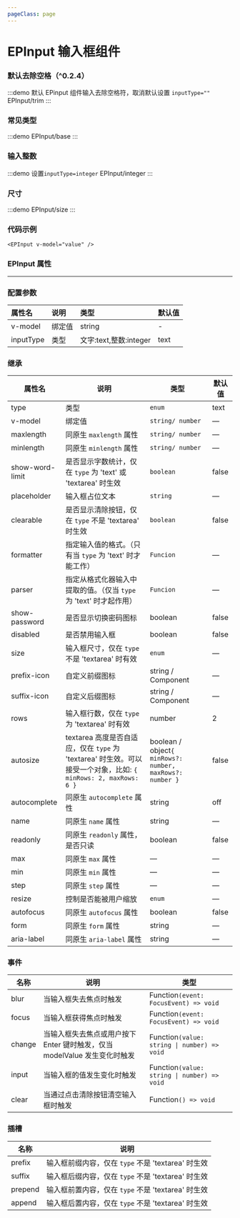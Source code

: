```yaml
---
pageClass: page
---
```


# EPInput 输入框组件

### 默认去除空格（^0.2.4）

:::demo 默认 EPinput 组件输入去除空格符，取消默认设置 `inputType=""`
EPInput/trim
:::

### 常见类型

:::demo
EPInput/base
:::

### 输入整数

:::demo 设置`inputType=integer`
EPInput/integer
:::

### 尺寸

:::demo
EPInput/size
:::

### 代码示例

```
<EPInput v-model="value" />
```

### EPInput 属性

---

### 配置参数

| 属性名    | 说明   | 类型                   | 默认值 |
| :-------- | :----- | :--------------------- | :----- |
| v-model   | 绑定值 | string                 | -      |
| inputType | 类型   | 文字:text,整数:integer | text   |

### 继承

| 属性名          | 说明                                                                                                            | 类型                                                                    | 默认值 |
| --------------- | --------------------------------------------------------------------------------------------------------------- | ----------------------------------------------------------------------- | ------ |
| type            | 类型                                                                                                            | `enum`<TTip content="'text'\|'textarea'"/>                              | text   |
| v-model         | 绑定值                                                                                                          | `string/ number`                                                        | —      |
| maxlength       | 同原生 `maxlength` 属性                                                                                         | `string/ number`                                                        | —      |
| minlength       | 同原生 `minlength` 属性                                                                                         | `string/ number`                                                        | —      |
| show-word-limit | 是否显示字数统计，仅在 `type` 为 'text' 或 'textarea' 时生效                                                    | `boolean`                                                               | false  |
| placeholder     | 输入框占位文本                                                                                                  | `string`                                                                | —      |
| clearable       | 是否显示清除按钮，仅在 `type` 不是 'textarea' 时生效                                                            | `boolean`                                                               | false  |
| formatter       | 指定输入值的格式。（只有当 `type` 为 'text' 时才能工作）                                                        | `Funcion`<TTip content="(value: string \| number) =>txt"/>              | —      |
| parser          | 指定从格式化器输入中提取的值。（仅当 `type` 为 'text' 时才起作用）                                              | `Funcion`<TTip content="(value: string \| number) =>txt"/>              | —      |
| show-password   | 是否显示切换密码图标                                                                                            | boolean                                                                 | false  |
| disabled        | 是否禁用输入框                                                                                                  | boolean                                                                 | false  |
| size            | 输入框尺寸，仅在 `type` 不是 'textarea' 时有效                                                                  | `enum`<TTip content="'large' \| 'default' \| 'small' "/>                | —      |
| prefix-icon     | 自定义前缀图标                                                                                                  | string / Component                                                      | —      |
| suffix-icon     | 自定义后缀图标                                                                                                  | string / Component                                                      | —      |
| rows            | 输入框行数，仅在 `type` 为 'textarea' 时有效                                                                    | number                                                                  | 2      |
| autosize        | textarea 高度是否自适应，仅在 `type` 为 'textarea' 时生效。可以接受一个对象，比如: `{ minRows: 2, maxRows: 6 }` | boolean / object`{ minRows?: number, maxRows?: number }`                | false  |
| autocomplete    | 同原生 `autocomplete` 属性                                                                                      | string                                                                  | off    |
| name            | 同原生 `name` 属性                                                                                              | string                                                                  | —      |
| readonly        | 同原生 `readonly` 属性，是否只读                                                                                | boolean                                                                 | false  |
| max             | 同原生 `max` 属性                                                                                               | —                                                                       | —      |
| min             | 同原生 `min` 属性                                                                                               | —                                                                       | —      |
| step            | 同原生 `step` 属性                                                                                              | —                                                                       | —      |
| resize          | 控制是否能被用户缩放                                                                                            | `enum`<TTip content="'none' \| 'both' \| 'horizontal' \| 'vertical' "/> | —      |
| autofocus       | 同原生 `autofocus` 属性                                                                                         | boolean                                                                 | false  |
| form            | 同原生 `form` 属性                                                                                              | string                                                                  | —      |
| aria-label      | 同原生 `aria-label` 属性                                                                                        | string                                                                  | —      |

### 事件

| 名称   | 说明                                                                      | 类型                                        |
| ------ | ------------------------------------------------------------------------- | ------------------------------------------- |
| blur   | 当输入框失去焦点时触发                                                    | Function`(event: FocusEvent) => void`       |
| focus  | 当输入框获得焦点时触发                                                    | Function`(event: FocusEvent) => void`       |
| change | 当输入框失去焦点或用户按下 Enter 键时触发，仅当 modelValue 发生变化时触发 | Function`(value: string \| number) => void` |
| input  | 当输入框的值发生变化时触发                                                | Function`(value: string \| number) => void` |
| clear  | 当通过点击清除按钮清空输入框时触发                                        | Function`() => void`                        |

### 插槽

| 名称    | 说明                                               |
| ------- | -------------------------------------------------- |
| prefix  | 输入框前缀内容，仅在 `type` 不是 'textarea' 时生效 |
| suffix  | 输入框后缀内容，仅在 `type` 不是 'textarea' 时生效 |
| prepend | 输入框前置内容，仅在 `type` 不是 'textarea' 时生效 |
| append  | 输入框后置内容，仅在 `type` 不是 'textarea' 时生效 |
